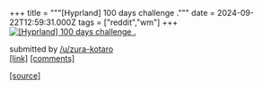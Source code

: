 +++
title = """[Hyprland] 100 days challenge ."""
date = 2024-09-22T12:59:31.000Z
tags = ["reddit","wm"]
+++
[![[Hyprland] 100 days challenge . ](https://preview.redd.it/yglb97j2zcqd1.png?width=640&crop=smart&auto=webp&s=da583f91172db36314c699583ef26a34e1fac2ed "[Hyprland] 100 days challenge . ")](https://www.reddit.com/r/unixporn/comments/1fmsp16/hyprland_100_days_challenge/)

submitted by [/u/zura-kotaro](https://www.reddit.com/user/zura-kotaro)  
[\[link\]](https://i.redd.it/yglb97j2zcqd1.png) [\[comments\]](https://www.reddit.com/r/unixporn/comments/1fmsp16/hyprland_100_days_challenge/)

[[source]](https://www.reddit.com/r/unixporn/comments/1fmsp16/hyprland_100_days_challenge/)
